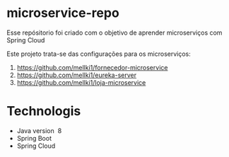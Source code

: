 # microservice-repo

Esse repósitorio foi criado com o objetivo de aprender microserviços com Spring Cloud

Este projeto trata-se das configurações para os microserviços:
1. https://github.com/mellki1/fornecedor-microservice
2. https://github.com/mellki1/eureka-server
3. https://github.com/mellki1/loja-microservice

# Technologis
* Java version  8
* Spring Boot
* Spring Cloud
